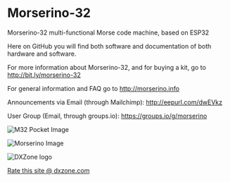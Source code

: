 # Morserino-32
Morserino-32 multi-functional Morse code machine, based on ESP32

Here on GitHub you will find both software and documentation of both hardware and software.

For more information about Morserino-32, and for buying a kit, go to http://bit.ly/morserino-32


For general information and FAQ go to http://morserino.info

Announcements via Email (through Mailchimp): http://eepurl.com/dwEVkz

User Group (Email, through groups.io): https://groups.io/g/morserino

![M32 Pocket Image](https://raw.githubusercontent.com/oe1wkl/Morserino-32/master/M32P.png)

![Morserino Image](https://raw.githubusercontent.com/oe1wkl/Morserino-32/master/Documentation/User%20Manual/Version%204.x/Morserino.jpg)

![DXZone logo](https://raw.githubusercontent.com/oe1wkl/Morserino-32/master/dxzone_180x85_rounded.gif)

<a href="https://www.dxzone.com/cgi-bin/dir/rate.cgi?ID=33277">Rate this site @ dxzone.com</a>
